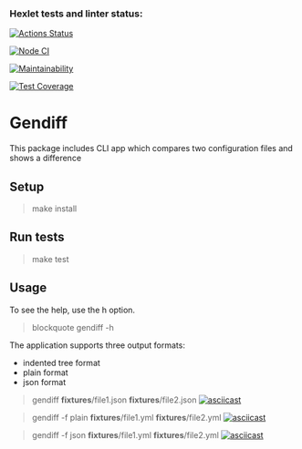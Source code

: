 ### Hexlet tests and linter status:
[![Actions Status](https://github.com/igornazim/frontend-project-lvl2/workflows/hexlet-check/badge.svg)](https://github.com/igornazim/frontend-project-lvl2/actions)

[![Node CI](https://github.com/igornazim/frontend-project-lvl2/actions/workflows/nodejs.yml/badge.svg)](https://github.com/igornazim/frontend-project-lvl2/actions/workflows/nodejs.yml)

[![Maintainability](https://api.codeclimate.com/v1/badges/d739126dfd8e1dc84ae1/maintainability)](https://codeclimate.com/github/igornazim/frontend-project-lvl2/maintainability)

[![Test Coverage](https://api.codeclimate.com/v1/badges/d739126dfd8e1dc84ae1/test_coverage)](https://codeclimate.com/github/igornazim/frontend-project-lvl2/test_coverage)

# Gendiff
This package includes CLI app which compares two configuration files and shows a difference

## Setup
> make install

## Run tests
> make test

## Usage
To see the help, use the h option.
> blockquote gendiff -h

The application supports three output formats:
- indented tree format
- plain format
- json format

> gendiff __fixtures__/file1.json __fixtures__/file2.json
[![asciicast](https://asciinema.org/a/T14Cdb4Ndcgyl7jpeP3DNW2aX.svg)](https://asciinema.org/a/T14Cdb4Ndcgyl7jpeP3DNW2aX)

> gendiff -f plain __fixtures__/file1.yml __fixtures__/file2.yml
[![asciicast](https://asciinema.org/a/1NXXOkdl7KKfRkAqm4iyMkJiQ.svg)](https://asciinema.org/a/1NXXOkdl7KKfRkAqm4iyMkJiQ)

> gendiff -f json __fixtures__/file1.yml __fixtures__/file2.yml
[![asciicast](https://asciinema.org/a/rAxn2GNbd5T3BKZHvuEzT8TDs.svg)](https://asciinema.org/a/rAxn2GNbd5T3BKZHvuEzT8TDs)